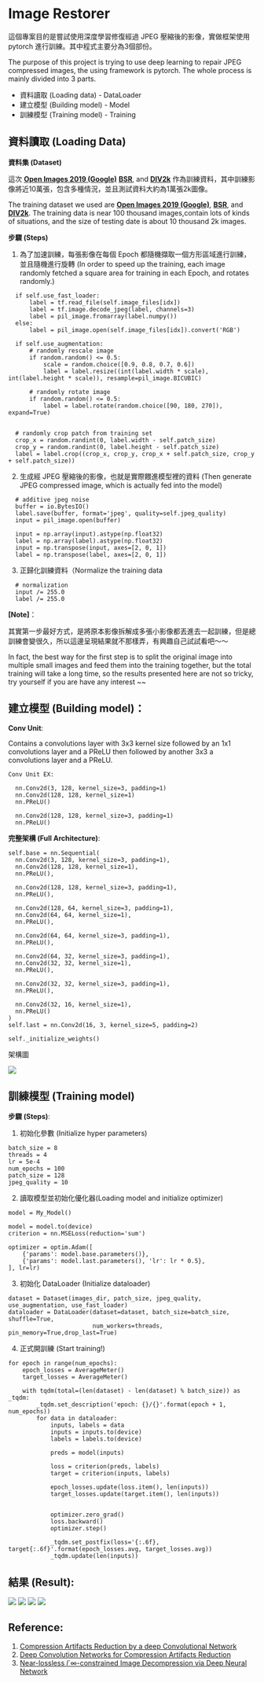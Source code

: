 # Image Restorer
這個專案目的是嘗試使用深度學習修復經過 JPEG 壓縮後的影像，實做框架使用 pytorch 進行訓練。其中程式主要分為3個部份。

The purpose of this project is trying to use deep learning to repair JPEG compressed images, the using framework is pytorch. The whole process is mainly divided into 3 parts. 
* 資料讀取 (Loading data) - DataLoader
* 建立模型 (Building model) - Model
* 訓練模型 (Training model) - Training

## 資料讀取 (Loading Data)
**資料集 (Dataset)**

這次 **[Open Images 2019 (Google)](https://www.kaggle.com/c/open-images-2019-object-detection)** **[BSR](https://www2.eecs.berkeley.edu/Research/Projects/CS/vision/bsds/)**, and **[DIV2k](https://data.vision.ee.ethz.ch/cvl/DIV2K/)** 作為訓練資料，其中訓練影像將近10萬張，包含多種情況，並且測試資料大約為1萬張2k圖像。

The training dataset we used are **[Open Images 2019 (Google)](https://www.kaggle.com/c/open-images-2019-object-detection)**, **[BSR](https://www2.eecs.berkeley.edu/Research/Projects/CS/vision/bsds/)**, and **[DIV2k](https://data.vision.ee.ethz.ch/cvl/DIV2K/)**. The training data is near 100 thousand images,contain lots of kinds of situations, and the size of testing date is about 10 thousand 2k images. 

**步驟 (Steps)**
1. 為了加速訓練，每張影像在每個 Epoch 都隨機擷取一個方形區域進行訓練，並且隨機進行旋轉 (In order to speed up the training, each image randomly fetched a square area for training in each Epoch, and rotates randomly.)
```
  if self.use_fast_loader:
      label = tf.read_file(self.image_files[idx])
      label = tf.image.decode_jpeg(label, channels=3)
      label = pil_image.fromarray(label.numpy())
  else:
      label = pil_image.open(self.image_files[idx]).convert('RGB')

  if self.use_augmentation:
      # randomly rescale image
      if random.random() <= 0.5:
          scale = random.choice([0.9, 0.8, 0.7, 0.6])
          label = label.resize((int(label.width * scale), int(label.height * scale)), resample=pil_image.BICUBIC)

      # randomly rotate image
      if random.random() <= 0.5:
          label = label.rotate(random.choice([90, 180, 270]), expand=True)


  # randomly crop patch from training set
  crop_x = random.randint(0, label.width - self.patch_size)
  crop_y = random.randint(0, label.height - self.patch_size)
  label = label.crop((crop_x, crop_y, crop_x + self.patch_size, crop_y + self.patch_size))

```

2. 生成經 JPEG 壓縮後的影像，也就是實際餵進模型裡的資料 (Then generate JPEG compressed image, which is actually fed into the model)
```
  # additive jpeg noise
  buffer = io.BytesIO()
  label.save(buffer, format='jpeg', quality=self.jpeg_quality)
  input = pil_image.open(buffer)
  
  input = np.array(input).astype(np.float32)
  label = np.array(label).astype(np.float32)
  input = np.transpose(input, axes=[2, 0, 1])
  label = np.transpose(label, axes=[2, 0, 1])
```

3. 正歸化訓練資料（Normalize the training data
```
  # normalization
  input /= 255.0
  label /= 255.0
```
**[Note]**：

其實第一步最好方式，是將原本影像拆解成多張小影像都丟進去一起訓練，但是總訓練會變很久，所以這邊呈現結果就不那樣弄，有興趣自己試試看吧～～

In fact, the best way for the first step is to split the original image into multiple small images and feed them into the training together, but the total training will take a long time, so the results presented here are not so tricky, try yourself if you are have any interest ~~


## 建立模型 (Building model)：
**Conv Unit**:

Contains a convolutions layer with 3x3 kernel size followed by an 1x1 convolutions layer and a PReLU then followed by another 3x3 a convolutions layer and a PReLU.

```
Conv Unit EX:

  nn.Conv2d(3, 128, kernel_size=3, padding=1)
  nn.Conv2d(128, 128, kernel_size=1)
  nn.PReLU()

  nn.Conv2d(128, 128, kernel_size=3, padding=1)
  nn.PReLU()
```

**完整架構 (Full Architecture)**:
```
self.base = nn.Sequential(
  nn.Conv2d(3, 128, kernel_size=3, padding=1),
  nn.Conv2d(128, 128, kernel_size=1),
  nn.PReLU(),

  nn.Conv2d(128, 128, kernel_size=3, padding=1),
  nn.PReLU(),

  nn.Conv2d(128, 64, kernel_size=3, padding=1),
  nn.Conv2d(64, 64, kernel_size=1),
  nn.PReLU(),

  nn.Conv2d(64, 64, kernel_size=3, padding=1),
  nn.PReLU(),

  nn.Conv2d(64, 32, kernel_size=3, padding=1),
  nn.Conv2d(32, 32, kernel_size=1),
  nn.PReLU(),

  nn.Conv2d(32, 32, kernel_size=3, padding=1),
  nn.PReLU(),

  nn.Conv2d(32, 16, kernel_size=1),
  nn.PReLU()
)
self.last = nn.Conv2d(16, 3, kernel_size=5, padding=2)

self._initialize_weights()
```

架構圖

![](/Result/Model.png)

## 訓練模型 (Training model)
**步驟 (Steps)**:
1. 初始化參數 (Initialize hyper parameters)
```
batch_size = 8
threads = 4
lr = 5e-4
num_epochs = 100
patch_size = 128
jpeg_quality = 10
```
2. 讀取模型並初始化優化器(Loading model and initialize optimizer)
```
model = My_Model()

model = model.to(device)
criterion = nn.MSELoss(reduction='sum')

optimizer = optim.Adam([
    {'params': model.base.parameters()},
    {'params': model.last.parameters(), 'lr': lr * 0.5},
], lr=lr)
```
3. 初始化 DataLoader (Initialize dataloader)
```
dataset = Dataset(images_dir, patch_size, jpeg_quality, use_augmentation, use_fast_loader)
dataloader = DataLoader(dataset=dataset, batch_size=batch_size, shuffle=True,
                        num_workers=threads, pin_memory=True,drop_last=True)
```

4. 正式開訓練 (Start training!)
```
for epoch in range(num_epochs):
    epoch_losses = AverageMeter()
    target_losses = AverageMeter()

    with tqdm(total=(len(dataset) - len(dataset) % batch_size)) as _tqdm:
        _tqdm.set_description('epoch: {}/{}'.format(epoch + 1, num_epochs))
        for data in dataloader:
            inputs, labels = data
            inputs = inputs.to(device)
            labels = labels.to(device)

            preds = model(inputs)

            loss = criterion(preds, labels)
            target = criterion(inputs, labels)

            epoch_losses.update(loss.item(), len(inputs))
            target_losses.update(target.item(), len(inputs))


            optimizer.zero_grad()
            loss.backward()
            optimizer.step()

            _tqdm.set_postfix(loss='{:.6f}, target{:.6f}'.format(epoch_losses.avg, target_losses.avg))
            _tqdm.update(len(inputs))
```

## 結果 (Result):
![](/Result/1.png)
![](/Result/7.png)
![](/Result/4.png)
![](/Result/6.png)

## Reference:
1. [Compression Artifacts Reduction by a deep Convolutional Network](https://arxiv.org/abs/1504.06993)
2. [Deep Convolution Networks for Compression Artifacts Reduction](https://www.researchgate.net/publication/306185963_Deep_Convolution_Networks_for_Compression_Artifacts_Reduction)
3. [Near-lossless *l*`∞-constrained Image Decompression
via Deep Neural Network](https://arxiv.org/pdf/1801.07987.pdf)

